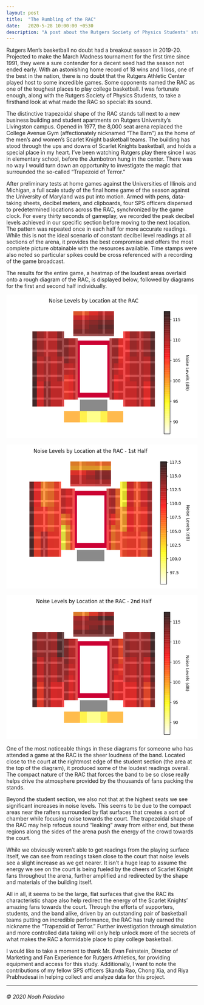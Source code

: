 ```yaml
---
layout: post
title:  "The Rumbling of the RAC"
date:   2020-5-28 10:00:00 +0530
description: "A post about the Rutgers Society of Physics Students' study of the sound characteristics of the Rutgers Athleic Center."
---
```


Rutgers Men’s basketball no doubt had a breakout season in 2019-20. Projected to make the March Madness tournament for the first time since 1991, they were a sure contender for a decent seed had the season not ended early. With an astonishing home record of 18 wins and 1 loss, one of the best in the nation, there is no doubt that the Rutgers Athletic Center played host to some incredible games. Some opponents named the RAC as one of the toughest places to play college basketball. I was fortunate enough, along with the Rutgers Society of Physics Students, to take a firsthand look at what made the RAC so special: its sound. 

The distinctive trapezoidal shape of the RAC stands tall next to a new business building and student apartments on Rutgers University’s Livingston campus. Opened in 1977, the 8,000 seat arena replaced the College Avenue Gym (affectionately nicknamed “The Barn”) as the home of the men’s and women’s Scarlet Knight basketball teams. The building has stood through the ups and downs of Scarlet Knights basketball, and holds a special place in my heart. I’ve been watching Rutgers play there since I was in elementary school, before the Jumbotron hung in the center. There was no way I would turn down an opportunity to investigate the magic that surrounded the so-called “Trapezoid of Terror.”

After preliminary tests at home games against the Universities of Illinois and Michigan, a full scale study of the final home game of the season against the University of Maryland was put into motion. Armed with pens, data-taking sheets, decibel meters, and clipboards, four SPS officers dispersed to predetermined locations across the RAC, synchronized by the game clock. For every thirty seconds of gameplay, we recorded the peak decibel levels achieved in our specific section before moving to the next location. The pattern was repeated once in each half for more accurate readings. While this is not the ideal scenario of constant decibel level readings at all sections of the arena, it provides the best compromise and offers the most complete picture obtainable with the resources available. Time stamps were also noted so particular spikes could be cross referenced with a recording of the game broadcast.

The results for the entire game, a heatmap of the loudest areas overlaid onto a rough diagram of the RAC, is displayed below, followed by diagrams for the first and second half individually.


![image](/assets/posts/2020-05-28-RAC/total_with_backdrop_hot_r.png)

![image](/assets/posts/2020-05-28-RAC/first_half_with_backdrop_hot_r.png)

![image](/assets/posts/2020-05-28-RAC/second_half_with_backdrop_hot_r.png)


One of the most noticeable things in these diagrams for someone who has attended a game at the RAC is the sheer loudness of the band. Located close to the court at the rightmost edge of the student section (the area at the top of the diagram), it produced some of the loudest readings overall. The compact nature of the RAC that forces the band to be so close really helps drive the atmosphere provided by the thousands of fans packing the stands. 

Beyond the student section, we also not that at the highest seats we see significant increases in noise levels. This seems to be due to the compact areas near the rafters surrounded by flat surfaces that creates a sort of chamber while focusing noise towards the court. The trapezoidal shape of the RAC may help refocus sound “leaking” away from either end, but these regions along the sides of the arena push the energy of the crowd towards the court. 

While we obviously weren’t able to get readings from the playing surface itself, we can see from readings taken close to the court that noise levels see a slight increase as we get nearer. It isn’t a huge leap to assume the energy we see on the court is being fueled by the cheers of Scarlet Knight fans throughout the arena, further amplified and redirected by the shape and materials of the building itself.

All in all, it seems to be the large, flat surfaces that give the RAC its characteristic shape also help redirect the energy of the Scarlet Knights’ amazing fans towards the court. Through the efforts of supporters, students, and the band alike, driven by an outstanding pair of basketball teams putting on incredible performance, the RAC has truly earned the nickname the “Trapezoid of Terror.” Further investigation through simulation and more controlled data taking will only help unlock more of the secrets of what makes the RAC a formidable place to play college basketball.

I would like to take a moment to thank Mr. Evan Feinstein, Director of Marketing and Fan Experience for Rutgers Athletics, for providing equipment and access for this study. Additionally, I want to note the contributions of my fellow SPS officers Skanda Rao, Chong Xia, and Riya Prabhudesai in helping collect and analyze data for this project.

---
###### © 2020 Noah Paladino